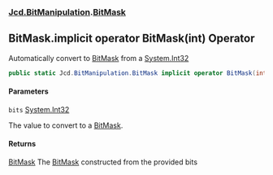 ### [Jcd.BitManipulation](Jcd.BitManipulation.md 'Jcd.BitManipulation').[BitMask](Jcd.BitManipulation.BitMask.md 'Jcd.BitManipulation.BitMask')

## BitMask.implicit operator BitMask(int) Operator

Automatically convert to [BitMask](Jcd.BitManipulation.BitMask.md 'Jcd.BitManipulation.BitMask') from
a [System.Int32](https://docs.microsoft.com/en-us/dotnet/api/System.Int32 'System.Int32')

```csharp
public static Jcd.BitManipulation.BitMask implicit operator BitMask(int bits);
```

#### Parameters

<a name='Jcd.BitManipulation.BitMask.op_ImplicitJcd.BitManipulation.BitMask(int).bits'></a>

`bits` [System.Int32](https://docs.microsoft.com/en-us/dotnet/api/System.Int32 'System.Int32')

The value to convert to a [BitMask](Jcd.BitManipulation.BitMask.md 'Jcd.BitManipulation.BitMask').

#### Returns

[BitMask](Jcd.BitManipulation.BitMask.md 'Jcd.BitManipulation.BitMask')
The [BitMask](Jcd.BitManipulation.BitMask.md 'Jcd.BitManipulation.BitMask') constructed from the provided bits